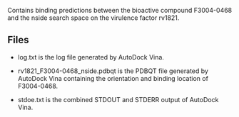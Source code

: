 Contains binding predictions between the bioactive compound F3004-0468 and the nside search space on the virulence factor rv1821.

## Files

- log.txt is the log file generated by AutoDock Vina.

- rv1821_F3004-0468_nside.pdbqt is the PDBQT file generated by AutoDock Vina containing the orientation and binding location of F3004-0468.

- stdoe.txt is the combined STDOUT and STDERR output of AutoDock Vina.

